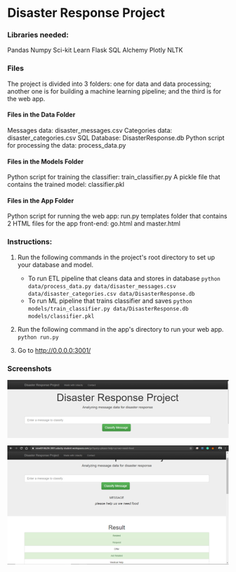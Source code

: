 # Disaster Response  Project

 ### Libraries needed:

Pandas
Numpy
Sci-kit Learn
Flask
SQL Alchemy
Plotly
NLTK


### Files
The project is divided into 3 folders: one for data and data processing; another one is for building a machine learning pipeline; and the third is for the web app.

#### Files in the Data Folder
Messages data: disaster_messages.csv
Categories data: disaster_categories.csv
SQL Database: DisasterResponse.db
Python script for processing the data: process_data.py
#### Files in the Models Folder

Python script for training the classifier: train_classifier.py
A pickle file that contains the trained model: classifier.pkl
#### Files in the App Folder
Python script for running the web app: run.py
templates folder that contains 2 HTML files for the app front-end: go.html and master.html

### Instructions:
1. Run the following commands in the project's root directory to set up your database and model.

    - To run ETL pipeline that cleans data and stores in database
        `python data/process_data.py data/disaster_messages.csv data/disaster_categories.csv data/DisasterResponse.db`
    - To run ML pipeline that trains classifier and saves
        `python models/train_classifier.py data/DisasterResponse.db models/classifier.pkl`

2. Run the following command in the app's directory to run your web app.
    `python run.py`

3. Go to http://0.0.0.0:3001/
### Screenshots

![Alt text](https://github.com/GuptaHimanshu15/Disaster-Response-Analysis/blob/master/Screenshot%20(130).png)

![Alt text](https://github.com/GuptaHimanshu15/Disaster-Response-Analysis/blob/master/Screenshot%20(129).png)







